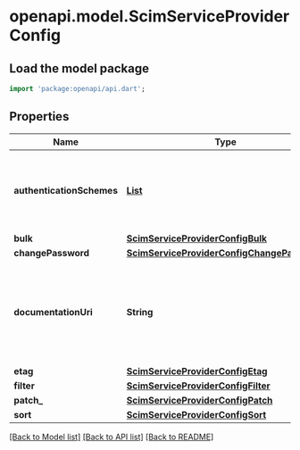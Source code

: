 # openapi.model.ScimServiceProviderConfig

## Load the model package
```dart
import 'package:openapi/api.dart';
```

## Properties
Name | Type | Description | Notes
------------ | ------------- | ------------- | -------------
**authenticationSchemes** | [**List<ScimAuthenticationScheme>**](ScimAuthenticationScheme.md) | A multi-valued complex type that specifies supported authentication scheme properties. | [default to const []]
**bulk** | [**ScimServiceProviderConfigBulk**](ScimServiceProviderConfigBulk.md) |  | 
**changePassword** | [**ScimServiceProviderConfigChangePassword**](ScimServiceProviderConfigChangePassword.md) |  | 
**documentationUri** | **String** | An HTTP-addressable URL pointing to the service provider's human-consumable help documentation | 
**etag** | [**ScimServiceProviderConfigEtag**](ScimServiceProviderConfigEtag.md) |  | 
**filter** | [**ScimServiceProviderConfigFilter**](ScimServiceProviderConfigFilter.md) |  | 
**patch_** | [**ScimServiceProviderConfigPatch**](ScimServiceProviderConfigPatch.md) |  | 
**sort** | [**ScimServiceProviderConfigSort**](ScimServiceProviderConfigSort.md) |  | 

[[Back to Model list]](../README.md#documentation-for-models) [[Back to API list]](../README.md#documentation-for-api-endpoints) [[Back to README]](../README.md)


